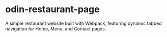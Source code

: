 # odin-restaurant-page
A simple restaurant website built with Webpack, featuring dynamic tabbed navigation for Home, Menu, and Contact pages.
